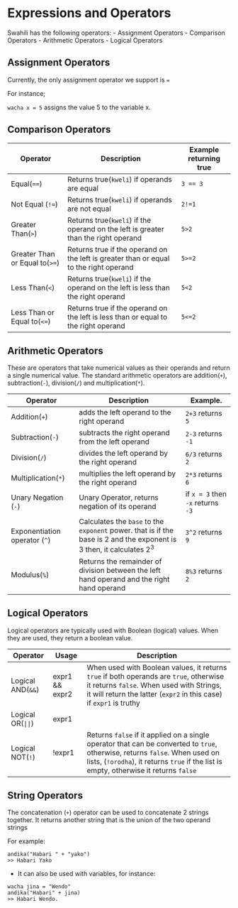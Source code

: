 # Expressions and Operators

Swahili has the following operators: - Assignment Operators - Comparison Operators - Arithmetic Operators - Logical Operators

## Assignment Operators

Currently, the only assignment operator we support is `=`

For instance;

`wacha x = 5` assigns the value 5 to the variable x.

## Comparison Operators

| Operator                       | Description                                                                           | Example returning true |
| ------------------------------ | ------------------------------------------------------------------------------------- | ---------------------- |
| Equal(`==`)                    | Returns true(`kweli`) if operands are equal                                           | `3 == 3`               |
| Not Equal (`!=`)               | Returns true(`kweli`) if operands are not equal                                       | `2!=1`                 |
| Greater Than(`>`)              | Returns true(`kweli`) if the operand on the left is greater than the right operand    | `5>2`                  |
| Greater Than or Equal to(`>=`) | Returns true if the operand on the left is greater than or equal to the right operand | `5>=2`                 |
| Less Than(`<`)                 | Returns true(`kweli`) if the operand on the left is less than the right operand       | `5<2`                  |
| Less Than or Equal to(`<=`)    | Returns true if the operand on the left is less than or equal to the right operand    | `5<=2`                 |

## Arithmetic Operators

These are operators that take numerical values as their operands and return a single numerical value. The standard arithmetic operators are addition(`+`), subtraction(`-`), division(`/`) and multiplication(`*`).

| Operator                      | Description                                                                                                                     | Example.                          |
| ----------------------------- | ------------------------------------------------------------------------------------------------------------------------------- | --------------------------------- |
| Addition(`+`)                 | adds the left operand to the right operand                                                                                      | `2+3` returns `5`                 |
| Subtraction(`-`)              | subtracts the right operand from the left operand                                                                               | `2-3` returns `-1`                |
| Division(`/`)                 | divides the left operand by the right operand                                                                                   | `6/3` returns `2`                 |
| Multiplication(`*`)           | multiplies the left operand by the right operand                                                                                | `2*3` returns `6`                 |
| Unary Negation (`-`)          | Unary Operator, returns negation of its operand                                                                                 | if `x = 3` then `-x` returns `-3` |
| Exponentiation operator (`^`) | Calculates the `base` to the `exponent` power. that is if the base is 2 and the exponent is 3 then, it calculates 2<sup>3</sup> | `3^2` returns `9`                 |
| Modulus(`%`)                  | Returns the remainder of division between the left hand operand and the right hand operand                                      | `8%3` returns `2`                 |

## Logical Operators

Logical operators are typically used with Boolean (logical) values. When they are used, they return a boolean value.

| Operator           | Usage          | Description                                                                                                                                                                                                           |
| ------------------ | -------------- | --------------------------------------------------------------------------------------------------------------------------------------------------------------------------------------------------------------------- |
| Logical AND(`&&`)  | expr1 && expr2 | When used with Boolean values, it returns `true` if both operands are `true`, otherwise it returns `false`. When used with Strings, it will return the latter (`expr2` in this case) if `expr1` is truthy             |
| Logical OR(`\|\|`) | expr1          |                                                                                                                                                                                                                       | expr2 | When used with Boolean values, it returns `true` if either operand is `true`, otherwise it returns `false` when both operands are `false`. When used with Strings, it will return the first truthy value it encounters. |
| Logical NOT(`!`)   | !expr1         | Returns `false` if it applied on a single operator that can be converted to `true`, otherwise, returns `false`. When used on lists, (`!orodha`), it returns `true` if the list is empty, otherwise it returns `false` |

## String Operators

The concatenation (`+`) operator can be used to concatenate 2 strings together. It returns another string that is the union of the two operand strings

For example:

```
andika("Habari " + "yako")
>> Habari Yako
```

- It can also be used with variables, for instance:

```
wacha jina = "Wendo"
andika("Habari" + jina)
>> Habari Wendo.
```
